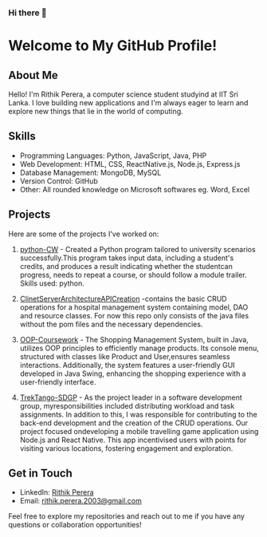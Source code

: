  ### Hi there 👋


# Welcome to My GitHub Profile!

## About Me
Hello! I'm Rithik Perera, a computer science student studyind at IIT Sri Lanka. I love building new applications and I'm always eager to learn and explore new things that lie in the world of computing.

## Skills
- Programming Languages: Python, JavaScript, Java, PHP 
- Web Development: HTML, CSS, ReactNative.js, Node.js, Express.js
- Database Management: MongoDB, MySQL
- Version Control: GitHub
- Other: All rounded knowledge on Microsoft softwares eg. Word, Excel

## Projects
Here are some of the projects I've worked on:
1. [python-CW](https://github.com/rithik-perera/Python-CW) - Created a Python program tailored to university scenarios successfully.This program takes input data, including a student's credits, and produces a result indicating whether the studentcan progress, needs to repeat a course, or should follow a module trailer. Skills used: python.

2. [ClinetServerArchitectureAPICreation](https://github.com/rithik-perera/clientServerArchitectureAPICreation) -contains the basic CRUD operations for a hospital management system containing model, DAO and resource classes. For now this repo only consists of the java files without the pom files and the necessary dependencies.

3. [OOP-Coursework](https://github.com/rithik-perera/OOP-Coursework) -  The Shopping Management System, built in Java, utilizes OOP
principles to efficiently manage products. Its console menu, structured with classes like Product and User,ensures seamless interactions. Additionally, the system features a user-friendly GUI developed in Java Swing, enhancing the shopping experience with a user-friendly interface.
   
5. [TrekTango-SDGP](https://github.com/dilmi214/TrekTango-SDGP) -  As the project leader in a software development group, myresponsibilities included distributing workload and task assignments. In addition to this, I was responsible for
contributing to the back-end development and the creation of the CRUD operations. Our project focused ondeveloping a mobile travelling game application using Node.js and React Native. This app incentivised users with points for visiting various locations, fostering engagement and exploration.

## Get in Touch
- LinkedIn: [Rithik Perera](https://www.linkedin.com/in/rithik-perera-7381b0275/)
- Email: rithik.perera.2003@gmail.com

Feel free to explore my repositories and reach out to me if you have any questions or collaboration opportunities!

